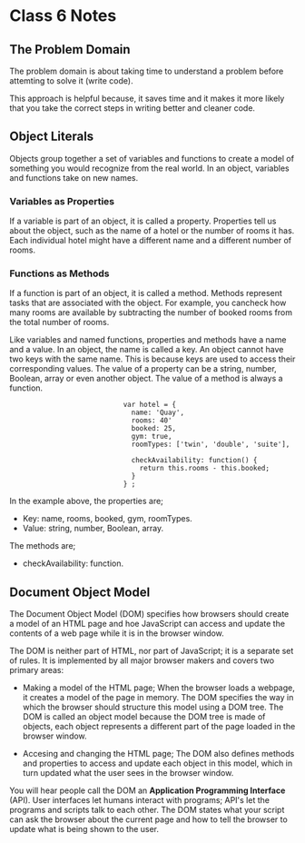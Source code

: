 # Class 6 Notes

## The Problem Domain

The problem domain is about taking time to understand a problem before attemting to solve it (write code).

This approach is helpful because, it saves time and it makes it more likely that you take the correct steps in writing better and cleaner code.

## Object Literals

Objects group together a set of variables and functions to create a model of something you would recognize from the real world. In an object, variables and functions take on new names.

### Variables as Properties

If a variable is part of an object, it is called a property. Properties tell us about the object, such as the name of a hotel or the number of rooms it has. Each individual hotel might have a different name and a different number of rooms.

### Functions as Methods

If a function is part of an object, it is called a method. Methods represent tasks that are associated with the object. For example, you cancheck how many rooms are available by subtracting the number of booked rooms from the total number of rooms.

Like variables and named functions, properties and methods have a name and a value. In an object, the name is called a key. An object cannot have two keys with the same name. This is because keys are used to access their corresponding values. The value of a property can be a string, number, Boolean, array or even another object. The value of a method is always a function.

                                var hotel = {
                                  name: 'Quay',
                                  rooms: 40'
                                  booked: 25,
                                  gym: true,
                                  roomTypes: ['twin', 'double', 'suite'],

                                  checkAvailability: function() {
                                    return this.rooms - this.booked;
                                  }
                                } ;

In the example above, the properties are;

- Key: name, rooms, booked, gym, roomTypes.
- Value: string, number, Boolean, array.

The methods are;

- checkAvailability: function.

## Document Object Model

The Document Object Model (DOM) specifies how browsers should create a model of an HTML page and hoe JavaScript can access and update the contents of a web page while it is in the browser window.

The DOM is neither part of HTML, nor part of JavaScript; it is a separate set of rules. It is implemented by all major browser makers and covers two primary areas:

- Making a model of the HTML page; When the browser loads a webpage, it creates a model of the page in memory. The DOM specifies the way in which the browser should structure this model using a DOM tree. The DOM is called an object model because the DOM tree is made of objects, each object represents a different part of the page loaded in the browser window.

- Accesing and changing the HTML page; The DOM also defines methods and properties to access and update each object in this model, which in turn updated what the user sees in the browser window.

You will hear people call the DOM an **Application Programming Interface** (API). User interfaces let humans interact with programs; API's let the programs and scripts talk to each other. The DOM states what your script can ask the browser about the current page and how to tell the browser to update what is being shown to the user.